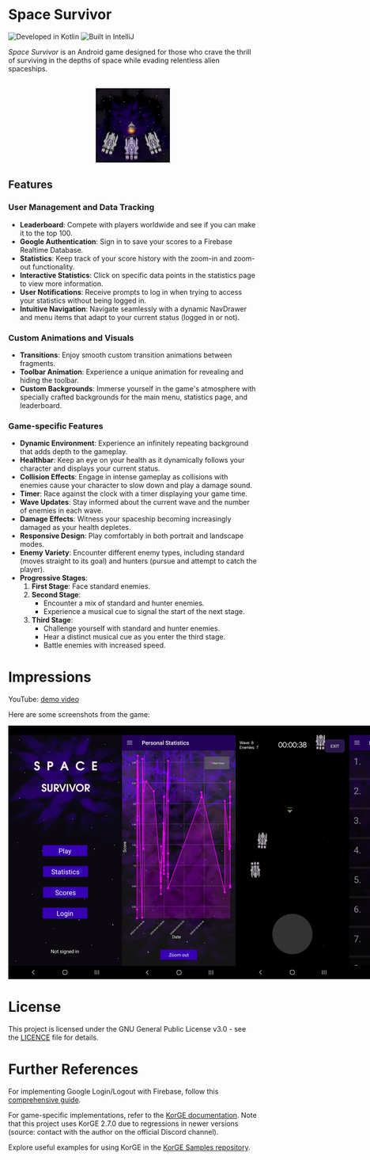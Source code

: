 # Space Survivor

![Developed in Kotlin](https://img.shields.io/badge/Developed%20in-Kotlin-purple.svg)
![Built in IntelliJ](https://img.shields.io/badge/Built%20in-IntelliJ-blue.svg)

*Space Survivor* is an Android game designed for those who crave the thrill of surviving in the depths of space while evading relentless alien spaceships.

<p align="center">
    <br>
    <img width="150" src="app/src/main/space_survivor_icon-playstore.png" alt="App icon"  />
    <br>
</p>

## Features

### User Management and Data Tracking

- **Leaderboard**: Compete with players worldwide and see if you can make it to the top 100.
- **Google Authentication**: Sign in to save your scores to a Firebase Realtime Database.
- **Statistics**: Keep track of your score history with the zoom-in and zoom-out functionality.
- **Interactive Statistics**: Click on specific data points in the statistics page to view more information.
- **User Notifications**: Receive prompts to log in when trying to access your statistics without being logged in.
- **Intuitive Navigation**: Navigate seamlessly with a dynamic NavDrawer and menu items that adapt to your current status (logged in or not).

### Custom Animations and Visuals

- **Transitions**: Enjoy smooth custom transition animations between fragments.
- **Toolbar Animation**: Experience a unique animation for revealing and hiding the toolbar.
- **Custom Backgrounds**: Immerse yourself in the game's atmosphere with specially crafted backgrounds for the main menu, statistics page, and leaderboard.

### Game-specific Features

- **Dynamic Environment**: Experience an infinitely repeating background that adds depth to the gameplay.
- **Healthbar**: Keep an eye on your health as it dynamically follows your character and displays your current status.
- **Collision Effects**: Engage in intense gameplay as collisions with enemies cause your character to slow down and play a damage sound.
- **Timer**: Race against the clock with a timer displaying your game time.
- **Wave Updates**: Stay informed about the current wave and the number of enemies in each wave.
- **Damage Effects**: Witness your spaceship becoming increasingly damaged as your health depletes.
- **Responsive Design**: Play comfortably in both portrait and landscape modes.
- **Enemy Variety**: Encounter different enemy types, including standard (moves straight to its goal) and hunters (pursue and attempt to catch the player).
- **Progressive Stages**:
    1. **First Stage**: Face standard enemies.
    2. **Second Stage**:
        - Encounter a mix of standard and hunter enemies.
        - Experience a musical cue to signal the start of the next stage.
    3. **Third Stage**:
        - Challenge yourself with standard and hunter enemies.
        - Hear a distinct musical cue as you enter the third stage.
        - Battle enemies with increased speed.
      
# Impressions
YouTube: [demo video](https://youtu.be/hx_s22ILFLM?si=Rt2soeqMiuDs8J8b)

Here are some screenshots from the game:
<div style="display: flex; justify-content: space-between;">
    <img width="230" src="Img/Surv_main.jpg" alt="Main Menu" />
    <img width="230" src="Img/Surv_Stats.jpg" alt="Statistics" />
    <img width="230" src="Img/Surv_Game.jpg" alt="Gameplay" />
    <img width="230" src="Img/Surv_Leaderboard.jpg" alt="Leaderboard" />
</div>


# License

This project is licensed under the GNU General Public License v3.0 - see the [LICENCE](LICENCE.md) file for details.


# Further References

For implementing Google Login/Logout with Firebase, follow this [comprehensive guide](https://medium.com/swlh/google-login-and-logout-in-android-with-firebase-kotlin-implementation-73cf6a5a989e).

For game-specific implementations, refer to the [KorGE documentation](https://docs.korge.org/korge/). Note that this project uses KorGE 2.7.0 due to regressions in newer versions (source: contact with the author on the official Discord channel).

Explore useful examples for using KorGE in the [KorGE Samples repository](https://github.com/korlibs/korge-samples).
